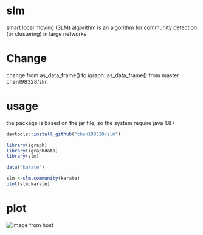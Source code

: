 # slm
smart local moving (SLM) algorithm is an algorithm for community detection (or clustering) in large networks

#  Change
change from as_data_frame() to igraph::as_data_frame() from master chen198328/slm

# usage

the package is based on the jar file, so the system require java 1.8+ 

```r
devtools::install_github("chen198328/slm")

library(igraph)
library(igraphdata)
library(slm)

data("karate")

slm <-slm.community(karate)
plot(slm.karate)
```

# plot
![image from host](http://ludowaltman.nl/slm/network.png)
